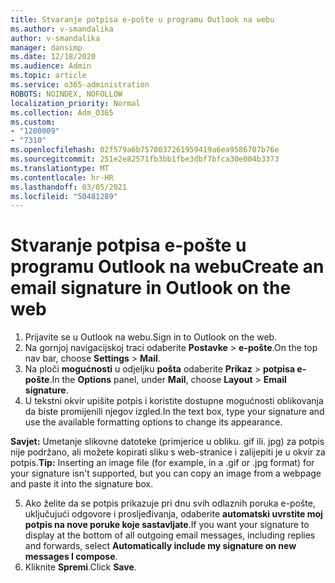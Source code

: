 ```yaml
---
title: Stvaranje potpisa e-pošte u programu Outlook na webu
ms.author: v-smandalika
author: v-smandalika
manager: dansimp
ms.date: 12/18/2020
ms.audience: Admin
ms.topic: article
ms.service: o365-administration
ROBOTS: NOINDEX, NOFOLLOW
localization_priority: Normal
ms.collection: Adm_O365
ms.custom:
- "1200009"
- "7310"
ms.openlocfilehash: 02f579a6b7570037261959419a6ea9586707b76e
ms.sourcegitcommit: 251e2e82571fb3bb1fbe3dbf7bfca30e004b3373
ms.translationtype: MT
ms.contentlocale: hr-HR
ms.lasthandoff: 03/05/2021
ms.locfileid: "50481289"
---
```

# <a name="create-an-email-signature-in-outlook-on-the-web"></a><span data-ttu-id="e7c9f-102">Stvaranje potpisa e-pošte u programu Outlook na webu</span><span class="sxs-lookup"><span data-stu-id="e7c9f-102">Create an email signature in Outlook on the web</span></span>

1. <span data-ttu-id="e7c9f-103">Prijavite se u Outlook na webu.</span><span class="sxs-lookup"><span data-stu-id="e7c9f-103">Sign in to Outlook on the web.</span></span>
2. <span data-ttu-id="e7c9f-104">Na gornjoj navigacijskoj traci odaberite **Postavke**  >  **e-pošte**.</span><span class="sxs-lookup"><span data-stu-id="e7c9f-104">On the top nav bar, choose **Settings** > **Mail**.</span></span>
3. <span data-ttu-id="e7c9f-105">Na ploči **mogućnosti** u odjeljku **pošta** odaberite **Prikaz**  >  **potpisa e-pošte**.</span><span class="sxs-lookup"><span data-stu-id="e7c9f-105">In the **Options** panel, under **Mail**, choose **Layout** > **Email signature**.</span></span>
4. <span data-ttu-id="e7c9f-106">U tekstni okvir upišite potpis i koristite dostupne mogućnosti oblikovanja da biste promijenili njegov izgled.</span><span class="sxs-lookup"><span data-stu-id="e7c9f-106">In the text box, type your signature and use the available formatting options to change its appearance.</span></span>

<span data-ttu-id="e7c9f-107">**Savjet:** Umetanje slikovne datoteke (primjerice u obliku. gif ili. jpg) za potpis nije podržano, ali možete kopirati sliku s web-stranice i zalijepiti je u okvir za potpis.</span><span class="sxs-lookup"><span data-stu-id="e7c9f-107">**Tip:** Inserting an image file (for example, in a .gif or .jpg format) for your signature isn't supported, but you can copy an image from a webpage and paste it into the signature box.</span></span>

5. <span data-ttu-id="e7c9f-108">Ako želite da se potpis prikazuje pri dnu svih odlaznih poruka e-pošte, uključujući odgovore i prosljeđivanja, odaberite **automatski uvrstite moj potpis na nove poruke koje sastavljate**.</span><span class="sxs-lookup"><span data-stu-id="e7c9f-108">If you want your signature to display at the bottom of all outgoing email messages, including replies and forwards, select **Automatically include my signature on new messages I compose**.</span></span>
6. <span data-ttu-id="e7c9f-109">Kliknite **Spremi**.</span><span class="sxs-lookup"><span data-stu-id="e7c9f-109">Click **Save**.</span></span>

